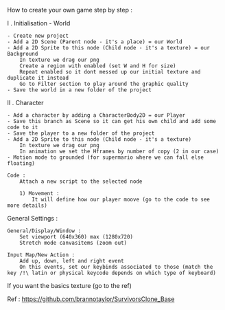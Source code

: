 How to create your own game step by step : 

I . Initialisation - World

	- Create new project
	- Add a 2D Scene (Parent node - it's a place) = our World
	- Add a 2D Sprite to this node (Child node - it's a texture) = our Background
		In texture we drag our png 
		Create a region with enabled (set W and H for size)
		Repeat enabled so it dont messed up our initial texture and duplicate it instead
		Go to Filter section to play around the graphic quality
	- Save the world in a new folder of the project
		
II . Character

	- Add a character by adding a CharacterBody2D = our Player
	- Save this branch as Scene so it can get his own child and add some code to it
	- Save the player to a new folder of the project
	- Add a 2D Sprite to this node (Child node - it's a texture)
		In texture we drag our png 
		In animation we set the Hframes by number of copy (2 in our case)
	- Motion mode to grounded (for supermario where we can fall else floating)
	
	Code :
		Attach a new script to the selected node
		
		1) Movement :
			It will define how our player moove (go to the code to see more details)
		
	

General Settings : 
	
	General/Display/Window : 
		Set viewport (640x360) max (1280x720)
		Stretch mode canvasitems (zoom out)
	
	Input Map/New Action :
		Add up, down, left and right event
		On this events, set our keybinds associated to those (match the key /!\ latin or physical keycode depends on which type of keyboard)


If you want the basics texture (go to the ref)
		
Ref : https://github.com/brannotaylor/SurvivorsClone_Base

